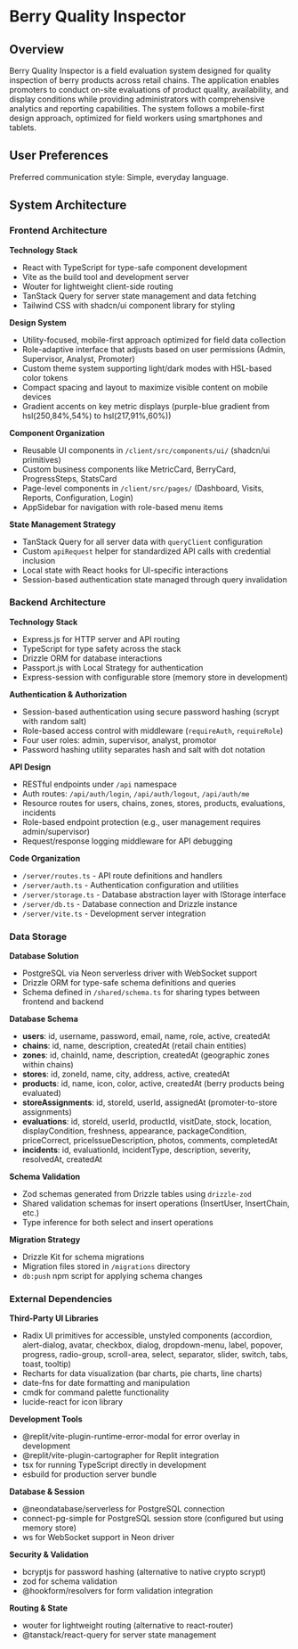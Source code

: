 # Berry Quality Inspector

## Overview

Berry Quality Inspector is a field evaluation system designed for quality inspection of berry products across retail chains. The application enables promoters to conduct on-site evaluations of product quality, availability, and display conditions while providing administrators with comprehensive analytics and reporting capabilities. The system follows a mobile-first design approach, optimized for field workers using smartphones and tablets.

## User Preferences

Preferred communication style: Simple, everyday language.

## System Architecture

### Frontend Architecture

**Technology Stack**
- React with TypeScript for type-safe component development
- Vite as the build tool and development server
- Wouter for lightweight client-side routing
- TanStack Query for server state management and data fetching
- Tailwind CSS with shadcn/ui component library for styling

**Design System**
- Utility-focused, mobile-first approach optimized for field data collection
- Role-adaptive interface that adjusts based on user permissions (Admin, Supervisor, Analyst, Promoter)
- Custom theme system supporting light/dark modes with HSL-based color tokens
- Compact spacing and layout to maximize visible content on mobile devices
- Gradient accents on key metric displays (purple-blue gradient from hsl(250,84%,54%) to hsl(217,91%,60%))

**Component Organization**
- Reusable UI components in `/client/src/components/ui/` (shadcn/ui primitives)
- Custom business components like MetricCard, BerryCard, ProgressSteps, StatsCard
- Page-level components in `/client/src/pages/` (Dashboard, Visits, Reports, Configuration, Login)
- AppSidebar for navigation with role-based menu items

**State Management Strategy**
- TanStack Query for all server data with `queryClient` configuration
- Custom `apiRequest` helper for standardized API calls with credential inclusion
- Local state with React hooks for UI-specific interactions
- Session-based authentication state managed through query invalidation

### Backend Architecture

**Technology Stack**
- Express.js for HTTP server and API routing
- TypeScript for type safety across the stack
- Drizzle ORM for database interactions
- Passport.js with Local Strategy for authentication
- Express-session with configurable store (memory store in development)

**Authentication & Authorization**
- Session-based authentication using secure password hashing (scrypt with random salt)
- Role-based access control with middleware (`requireAuth`, `requireRole`)
- Four user roles: admin, supervisor, analyst, promotor
- Password hashing utility separates hash and salt with dot notation

**API Design**
- RESTful endpoints under `/api` namespace
- Auth routes: `/api/auth/login`, `/api/auth/logout`, `/api/auth/me`
- Resource routes for users, chains, zones, stores, products, evaluations, incidents
- Role-based endpoint protection (e.g., user management requires admin/supervisor)
- Request/response logging middleware for API debugging

**Code Organization**
- `/server/routes.ts` - API route definitions and handlers
- `/server/auth.ts` - Authentication configuration and utilities
- `/server/storage.ts` - Database abstraction layer with IStorage interface
- `/server/db.ts` - Database connection and Drizzle instance
- `/server/vite.ts` - Development server integration

### Data Storage

**Database Solution**
- PostgreSQL via Neon serverless driver with WebSocket support
- Drizzle ORM for type-safe schema definitions and queries
- Schema defined in `/shared/schema.ts` for sharing types between frontend and backend

**Database Schema**
- **users**: id, username, password, email, name, role, active, createdAt
- **chains**: id, name, description, createdAt (retail chain entities)
- **zones**: id, chainId, name, description, createdAt (geographic zones within chains)
- **stores**: id, zoneId, name, city, address, active, createdAt
- **products**: id, name, icon, color, active, createdAt (berry products being evaluated)
- **storeAssignments**: id, storeId, userId, assignedAt (promoter-to-store assignments)
- **evaluations**: id, storeId, userId, productId, visitDate, stock, location, displayCondition, freshness, appearance, packageCondition, priceCorrect, priceIssueDescription, photos, comments, completedAt
- **incidents**: id, evaluationId, incidentType, description, severity, resolvedAt, createdAt

**Schema Validation**
- Zod schemas generated from Drizzle tables using `drizzle-zod`
- Shared validation schemas for insert operations (InsertUser, InsertChain, etc.)
- Type inference for both select and insert operations

**Migration Strategy**
- Drizzle Kit for schema migrations
- Migration files stored in `/migrations` directory
- `db:push` npm script for applying schema changes

### External Dependencies

**Third-Party UI Libraries**
- Radix UI primitives for accessible, unstyled components (accordion, alert-dialog, avatar, checkbox, dialog, dropdown-menu, label, popover, progress, radio-group, scroll-area, select, separator, slider, switch, tabs, toast, tooltip)
- Recharts for data visualization (bar charts, pie charts, line charts)
- date-fns for date formatting and manipulation
- cmdk for command palette functionality
- lucide-react for icon library

**Development Tools**
- @replit/vite-plugin-runtime-error-modal for error overlay in development
- @replit/vite-plugin-cartographer for Replit integration
- tsx for running TypeScript directly in development
- esbuild for production server bundle

**Database & Session**
- @neondatabase/serverless for PostgreSQL connection
- connect-pg-simple for PostgreSQL session store (configured but using memory store)
- ws for WebSocket support in Neon driver

**Security & Validation**
- bcryptjs for password hashing (alternative to native crypto scrypt)
- zod for schema validation
- @hookform/resolvers for form validation integration

**Routing & State**
- wouter for lightweight routing (alternative to react-router)
- @tanstack/react-query for server state management